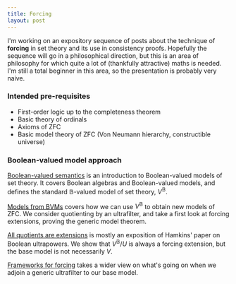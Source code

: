 ```yaml
---
title: Forcing
layout: post
---
```


<script type="text/x-mathjax-config"> MathJax.Hub.Config({ tex2jax: { inlineMath: [['$','$'], ['\\(','\\)']], processEscapes: true } }); </script> <script src="https://cdnjs.cloudflare.com/ajax/libs/mathjax/2.7.0/MathJax.js?config=TeX-AMS-MML_HTMLorMML" type="text/javascript"></script>

I'm working on an expository sequence of posts about the technique of **forcing** in set theory and its use in consistency proofs. Hopefully the sequence will go in a philosophical direction, but this is an area of philosophy for which quite a lot of (thankfully attractive) maths is needed. I'm still a total beginner in this area, so the presentation is probably very naive.

### Intended pre-requisites

- First-order logic up to the completeness theorem
- Basic theory of ordinals
- Axioms of ZFC
- Basic model theory of ZFC (Von Neumann hierarchy, constructible universe)

### Boolean-valued model approach

[Boolean-valued semantics](https://hilbert-spaess.github.io/2020/05/16/Boolean-valued-semantics.html) is an introduction to Boolean-valued models of set theory. It covers Boolean algebras and Boolean-valued models, and defines the standard $\mathbb{B}$-valued model of set theory, $V^{\mathbb{B}}$.

[Models from BVMs](https://hilbert-spaess.github.io/2020/05/23/building-actual-models.html) covers how we can use $V^{\mathbb{B}}$ to obtain new models of ZFC. We consider quotienting by an ultrafilter, and take a first look at forcing extensions, proving the generic model theorem.

[All quotients are extensions](https://hilbert-spaess.github.io/2020/05/24/All-quotients-are-extensions.html) is mostly an exposition of Hamkins' paper on Boolean ultrapowers. We show that $V^{\mathbb{B}}/U$ is always a forcing extension, but the base model is not necessarily $V$. 

[Frameworks for forcing](https://hilbert-spaess.github.io/2020/05/24/forcing-frameworks.html) takes a wider view on what's going on when we adjoin a generic ultrafilter to our base model.